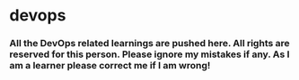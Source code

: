 # devops
### All the DevOps related learnings are pushed here. All rights are reserved for this person. Please ignore my mistakes if any. As I am a learner please correct me if I am wrong! 
